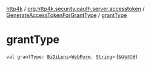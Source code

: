 [http4k](../../index.md) / [org.http4k.security.oauth.server.accesstoken](../index.md) / [GenerateAccessTokenForGrantType](index.md) / [grantType](./grant-type.md)

# grantType

`val grantType: `[`BiDiLens`](../../org.http4k.lens/-bi-di-lens/index.md)`<`[`WebForm`](../../org.http4k.lens/-web-form/index.md)`, `[`String`](https://kotlinlang.org/api/latest/jvm/stdlib/kotlin/-string/index.html)`>` [(source)](https://github.com/http4k/http4k/blob/master/http4k-security-oauth/src/main/kotlin/org/http4k/security/oauth/server/accesstoken/GenerateAccessTokenForGrantType.kt#L39)